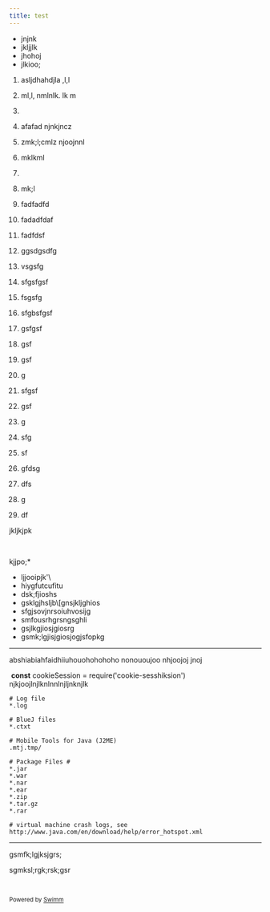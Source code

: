 ```yaml
---
title: test
---
```

- jnjnk
- jkljjlk
- jhohoj
- jlkioo;

1. asljdhahdjla ,l,l
2. ml,l,   nmlnlk. lk m
3. &nbsp;


 1. afafad njnkjncz
 2. zmk;l;cmlz njoojnnl
 3. mklkml
 4. &nbsp;
 5. mk;l
 6. fadfadfd
 7. fadadfdaf
 8. fadfdsf
 9. ggsdgsdfg
10. vsgsfg
11. sfgsfgsf
12. fsgsfg
13. sfgbsfgsf
14. gsfgsf
15. gsf
16. gsf
17. g
18. sfgsf
19. gsf
20. g
21. sfg
22. sf
23. gfdsg
24. dfs
25. g
26. df

jkljkjpk

&nbsp;

kjjpo;\*

- ljjooipjk'\\
- hiygfutcufitu
- dsk;fjioshs
- gsklgjhsljb\\\[gnsjkljghios
- sfgjsovjnrsoiuhvosijg
- smfousrhgrsngsghli
- gsjlkgjiosjgiosrg
- gsmk;lgjisjgiosjogjsfopkg

<SwmSnippet path="/.gitignore" line="4">

---

abshiabiahfaidhiiuhouohohohoho nonououjoo nhjoojoj jnoj

&nbsp;**const** cookieSession = require('cookie-sesshiksion') njkjoojlnjlknlnnlnjljnknjlk

```
# Log file
*.log

# BlueJ files
*.ctxt

# Mobile Tools for Java (J2ME)
.mtj.tmp/

# Package Files #
*.jar
*.war
*.nar
*.ear
*.zip
*.tar.gz
*.rar

# virtual machine crash logs, see http://www.java.com/en/download/help/error_hotspot.xml
```

---

</SwmSnippet>

gsmfk;lgjksjgrs;

sgmksl;rgk;rsk;gsr

&nbsp;

<SwmMeta version="3.0.0" repo-id="Z2l0aHViJTNBJTNBTXlTZWNSZXBvJTNBJTNBbW9zaGlrc3dpbW0=" repo-name="MySecRepo"><sup>Powered by [Swimm](https://swimm-web-app.web.app/)</sup></SwmMeta>
